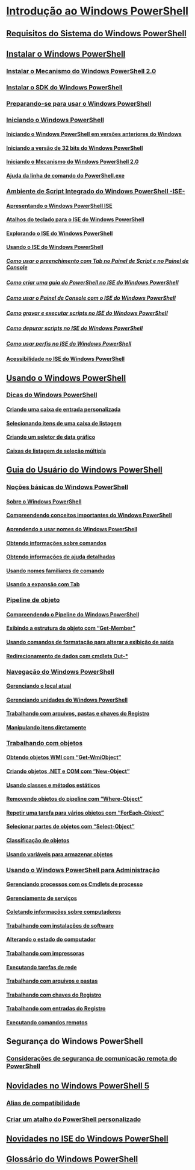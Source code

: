 # [Introdução ao Windows PowerShell](Topic/Getting-Started-with-Windows-PowerShell.md)
## [Requisitos do Sistema do Windows PowerShell](Topic/Windows-PowerShell-System-Requirements.md)
## [Instalar o Windows PowerShell](Topic/Installing-Windows-PowerShell.md)
### [Instalar o Mecanismo do Windows PowerShell 2.0](Topic/Installing-the-Windows-PowerShell-2.0-Engine.md)
### [Instalar o SDK do Windows PowerShell](https://msdn.microsoft.com/en-us/library/ff458115.aspx)
### [Preparando-se para usar o Windows PowerShell](Topic/Getting-Ready-to-Use-Windows-PowerShell.md)
### [Iniciando o Windows PowerShell](Topic/Starting-Windows-PowerShell.md)
#### [Iniciando o Windows PowerShell em versões anteriores do Windows](Topic/Starting-Windows-PowerShell-on-Earlier-Versions-of-Windows.md)
#### [Iniciando a versão de 32 bits do Windows PowerShell](Topic/Starting-the-32-Bit-Version-of-Windows-PowerShell.md)
#### [Iniciando o Mecanismo do Windows PowerShell 2.0](Topic/Starting-the-Windows-PowerShell-2.0-Engine.md)
#### [Ajuda da linha de comando do PowerShell.exe](Topic/PowerShell.exe-Command-Line-Help.md)
### [Ambiente de Script Integrado do Windows PowerShell -ISE-](Topic/Windows-PowerShell-Integrated-Scripting-Environment--ISE-.md)
#### [Apresentando o Windows PowerShell ISE](Topic/Introducing-the-Windows-PowerShell-ISE.md)
#### [Atalhos do teclado para o ISE do Windows PowerShell](Topic/Keyboard-Shortcuts-for-the-Windows-PowerShell-ISE.md)
#### [Explorando o ISE do Windows PowerShell](Topic/Exploring-the-Windows-PowerShell-ISE.md)
#### [Usando o ISE do Windows PowerShell](Topic/Using-the-Windows-PowerShell-ISE.md)
##### [Como usar o preenchimento com Tab no Painel de Script e no Painel de Console](Topic/How-to-Use-Tab-Completion-in-the-Script-Pane-and-Console-Pane.md)
##### [Como criar uma guia do PowerShell no ISE do Windows PowerShell](Topic/How-to-Create-a-PowerShell-Tab-in-Windows-PowerShell-ISE.md)
##### [Como usar o Painel de Console com o ISE do Windows PowerShell](Topic/How-to-Use-the-Console-Pane-in-the-Windows-PowerShell-ISE.md)
##### [Como gravar e executar scripts no ISE do Windows PowerShell](Topic/How-to-Write-and-Run-Scripts-in-the-Windows-PowerShell-ISE.md)
##### [Como depurar scripts no ISE do Windows PowerShell](Topic/How-to-Debug-Scripts-in-Windows-PowerShell-ISE.md)
##### [Como usar perfis no ISE do Windows PowerShell](Topic/How-to-Use-Profiles-in-Windows-PowerShell-ISE.md)
#### [Acessibilidade no ISE do Windows PowerShell](Topic/Accessibility-in-Windows-PowerShell-ISE.md)
## [Usando o Windows PowerShell](Topic/Using-Windows-PowerShell.md)
### [Dicas do Windows PowerShell](Topic/Windows-PowerShell-Tips.md)
#### [Criando uma caixa de entrada personalizada](Topic/Creating-a-Custom-Input-Box.md)
#### [Selecionando itens de uma caixa de listagem](Topic/Selecting-Items-from-a-List-Box.md)
#### [Criando um seletor de data gráfico](Topic/Creating-a-Graphical-Date-Picker.md)
#### [Caixas de listagem de seleção múltipla](Topic/Multiple-selection-List-Boxes.md)
## [Guia do Usuário do Windows PowerShell](Topic/Windows-PowerShell-User-s-Guide.md)
### [Noções básicas do Windows PowerShell](Topic/Windows-PowerShell-Basics.md)
#### [Sobre o Windows PowerShell](Topic/About-Windows-PowerShell.md)
#### [Compreendendo conceitos importantes do Windows PowerShell](Topic/Understanding-Important-Windows-PowerShell-Concepts.md)
#### [Aprendendo a usar nomes do Windows PowerShell](Topic/Learning-Windows-PowerShell-Names.md)
#### [Obtendo informações sobre comandos](Topic/Getting-Information-About-Commands.md)
#### [Obtendo informações de ajuda detalhadas](Topic/Getting-Detailed-Help-Information.md)
#### [Usando nomes familiares de comando](Topic/Using-Familiar-Command-Names.md)
#### [Usando a expansão com Tab](Topic/Using-Tab-Expansion.md)
### [Pipeline de objeto](Topic/Object-Pipeline.md)
#### [Compreendendo o Pipeline do Windows PowerShell](Topic/Understanding-the-Windows-PowerShell-Pipeline.md)
#### [Exibindo a estrutura do objeto com “Get-Member”](Topic/Viewing-Object-Structure--Get-Member-.md)
#### [Usando comandos de formatação para alterar a exibição de saída](Topic/Using-Format-Commands-to-Change-Output-View.md)
#### [Redirecionamento de dados com cmdlets Out-*](Topic/Redirecting-Data-with-Out---Cmdlets.md)
### [Navegação do Windows PowerShell](Topic/Windows-PowerShell-Navigation.md)
#### [Gerenciando o local atual](Topic/Managing-Current-Location.md)
#### [Gerenciando unidades do Windows PowerShell](Topic/Managing-Windows-PowerShell-Drives.md)
#### [Trabalhando com arquivos, pastas e chaves do Registro](Topic/Working-With-Files-Folders-and-Registry-Keys.md)
#### [Manipulando itens diretamente](Topic/Manipulating-Items-Directly.md)
### [Trabalhando com objetos](Topic/Working-with-Objects.md)
#### [Obtendo objetos WMI com “Get-WmiObject”](Topic/Getting-WMI-Objects--Get-WmiObject-.md)
#### [Criando objetos .NET e COM com “New-Object”](Topic/Creating-.NET-and-COM-Objects--New-Object-.md)
#### [Usando classes e métodos estáticos](Topic/Using-Static-Classes-and-Methods.md)
#### [Removendo objetos do pipeline com “Where-Object”](Topic/Removing-Objects-from-the-Pipeline--Where-Object-.md)
#### [Repetir uma tarefa para vários objetos com “ForEach-Object”](Topic/Repeating-a-Task-for-Multiple-Objects--ForEach-Object-.md)
#### [Selecionar partes de objetos com “Select-Object”](Topic/Selecting-Parts-of-Objects--Select-Object-.md)
#### [Classificação de objetos](Topic/Sorting-Objects.md)
#### [Usando variáveis para armazenar objetos](Topic/Using-Variables-to-Store-Objects.md)
### [Usando o Windows PowerShell para Administração](Topic/Using-Windows-PowerShell-for-Administration.md)
#### [Gerenciando processos com os Cmdlets de processo](Topic/Managing-Processes-with-Process-Cmdlets.md)
#### [Gerenciamento de serviços](Topic/Managing-Services.md)
#### [Coletando informações sobre computadores](Topic/Collecting-Information-About-Computers.md)
#### [Trabalhando com instalações de software](Topic/Working-with-Software-Installations.md)
#### [Alterando o estado do computador](Topic/Changing-Computer-State.md)
#### [Trabalhando com impressoras](Topic/Working-with-Printers.md)
#### [Executando tarefas de rede](Topic/Performing-Networking-Tasks.md)
#### [Trabalhando com arquivos e pastas](Topic/Working-with-Files-and-Folders.md)
#### [Trabalhando com chaves do Registro](Topic/Working-with-Registry-Keys.md)
#### [Trabalhando com entradas do Registro](Topic/Working-with-Registry-Entries.md)
#### [Executando comandos remotos](Topic/Running-Remote-Commands.md)
## Segurança do Windows PowerShell
### [Considerações de segurança de comunicação remota do PowerShell](Topic/WinRMSecurity.md)
## [Novidades no Windows PowerShell 5](Topic/What-s-New-in-Windows-PowerShell.md)
### [Alias de compatibilidade](Topic/Appendix-1---Compatibility-Aliases.md)
### [Criar um atalho do PowerShell personalizado](Topic/Appendix-2---Creating-a-Custom-PowerShell-Shortcut.md)
## [Novidades no ISE do Windows PowerShell](Topic/What-s-New-in-the-Windows-PowerShell-ISE.md)
## [Glossário do Windows PowerShell](Topic/Windows-PowerShell-Glossary.md)


<!--HONumber=Apr16_HO4-->


